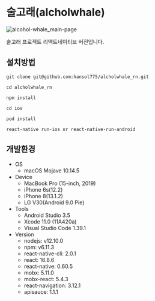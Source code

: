 # 술고래(alcholwhale)
![alcohol-whale_main-page](https://user-images.githubusercontent.com/46973058/66883817-273a9280-f00a-11e9-8d1b-366878125e78.png)

술고래 프로젝트 리액트네이티브 버전입니다.

## 설치방법

`git clone git@github.com:hansol775/alcholwhale_rn.git`

`cd alcholwhale_rn`

`npm install`

`cd ios`

`pod install`

`react-native run-ios or react-native-run-android`


## 개발환경
* OS
  * macOS Mojave 10.14.5
* Device
  * MacBook Pro (15-inch, 2019)
  * iPhone 6s(12.2)
  * iPhone 8(13.1.2)
  * LG V30(Android 9.0 Pie)
* Tools
  * Android Studio 3.5
  * Xcode 11.0 (11A420a)
  * Visual Studio Code 1.39.1
* Version
  * nodejs: v12.10.0
  * npm: v6.11.3
  * react-native-cli: 2.0.1
  * react: 16.8.6
  * react-native: 0.60.5
  * mobx: 5.11.0
  * mobx-react: 5.4.3
  * react-navigation: 3.12.1
  * apisauce: 1.1.1
  
